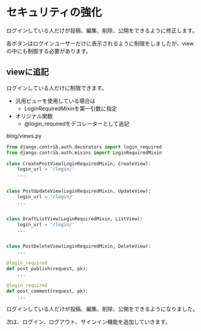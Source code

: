 # セキュリティの強化

ログインしている人だけが投稿、編集、削除、公開をできるように修正します。

各ボタンはログインユーザーだけに表示されるように制限をしましたが、viewの中にも制御する必要があります。

## viewに追記

ログインしている人だけに制限できます。

* 汎用ビューを使用している場合は
  * LoginRequiredMixinを第一引数に指定
* オリジナル関数
  * @login_requiredをデコレーターとして追記

blog/views.py
```python
from django.contrib.auth.decorators import login_required
from django.contrib.auth.mixins import LoginRequiredMixin

class CreatePostView(LoginRequiredMixin, CreateView):
	login_url = '/login/'
	...


class PostUpdateView(LoginRequiredMixin, UpdateView):
	login_url = '/login/'
	...


class DraftListView(LoginRequiredMixin, ListView):
	login_url = '/login/'
	...


class PostDeleteView(LoginRequiredMixin, DeleteView):
	...

@login_required
def post_publish(request, pk):
	...

@login_required
def post_comment(request, pk):
	...
```

ログインしている人だけが投稿、編集、削除、公開をできるようになりました。

次は、ログイン、ログアウト、サインイン機能を追加していきます。
